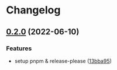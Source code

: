 # Changelog

## [0.2.0](https://github.com/web3-storage/ucanto/compare/interface-v0.1.0...interface-v0.2.0) (2022-06-10)


### Features

* setup pnpm & release-please ([13bba95](https://github.com/web3-storage/ucanto/commit/13bba95d4caea0927516a7ecff4c3c7dc40e0e14))
